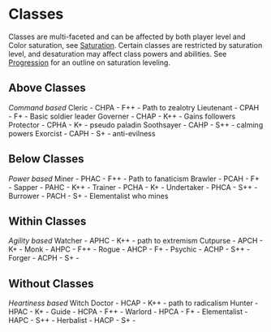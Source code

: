 # Classes

Classes are multi-faceted and can be affected by both player level and Color saturation, see [Saturation](2dii_saturation.md). Certain classes are restricted by saturation level, and desaturation may affect class powers and abilities. See [Progression](4_progression.md) for an outline on saturation leveling.

## Above Classes
_Command based_
Cleric     - CHPA - F++ - Path to zealotry
Lieutenant - CPAH - F+  - Basic soldier leader
Governer   - CHAP - K++ - Gains followers
Protector  - CPHA - K+  - pseudo paladin
Soothsayer - CAHP - S++ - calming powers
Exorcist   - CAPH - S+  - anti-evilness

## Below Classes
_Power based_
Miner      - PHAC - F++ - Path to fanaticism
Brawler    - PCAH - F+  - 
Sapper     - PAHC - K++ - 
Trainer    - PCHA - K+  - 
Undertaker - PHCA - S++ - 
Burrower   - PACH - S+  - Elementalist who mines

## Within Classes
_Agility based_
Watcher  - APHC - K++ - path to extremism
Cutpurse - APCH - K+  - 
Monk     - AHPC - F++ - 
Rogue    - AHCP - F+  - 
Psychic  - ACHP - S++ - 
Forger   - ACPH - S+  - 

## Without Classes
_Heartiness based_
Witch Doctor - HCAP - K++ - path to radicalism
Hunter       - HPAC - K+  - 
Guide        - HCPA - F++ - 
Warlord      - HPCA - F+  - 
Elementalist - HAPC - S++ - 
Herbalist    - HACP - S+  - 